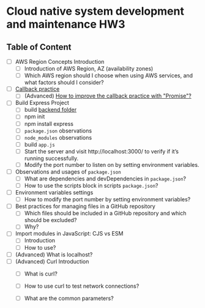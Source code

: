 # Cloud native system development and maintenance HW3
## Table of Content
- [ ] AWS Region Concepts Introduction
    - [ ] Introduction of AWS Region, AZ (availability zones)
    - [ ] Which AWS region should I choose when using AWS services, and what factors should I consider?
- [ ] [Callback practice](./callback.js)
    - [ ] (Advanced) [How to improve the callback practice with "Promise"?](promise.js)
- [ ] Build Express Project
    - [ ] build [backend folder](/backend/)
    - [ ] npm init
    - [ ] npm install express 
    - [ ] `package.json` observations
    - [ ] `node_modules` observations
    - [ ] build `app.js`
    - [ ] Start the server and visit http://localhost:3000/ to verify if it’s running successfully.
    - [ ] Modify the port number to listen on by setting environment variables.
- [ ] Observations and usages of `package.json`
    - [ ] What are dependencies and devDependencies in `package.json`?
    - [ ] How to use the scripts block in scripts `package.json`?
- [ ] Environment variables settings
    - [ ] How to modify the port number by setting environment variables?
- [ ] Best practices for managing files in a GitHub repository
    - [ ] Which files should be included in a GitHub repository and which should be excluded? 
    - [ ] Why? 
- [ ] Import modules in JavaScript: CJS vs ESM
    - [ ] Introduction
    - [ ] How to use?
- [ ] (Advanced) What is localhost?
- [ ] (Advanced) Curl Introduction
    - [ ] What is curl? 
    - [ ] How to use curl to test network connections?
    - [ ] What are the common parameters?

